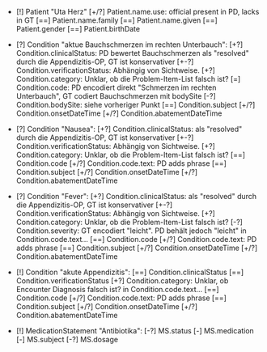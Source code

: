 * [!] Patient "Uta Herz"
    [+/?] Patient.name.use: official present in PD, lacks in GT
    [==] Patient.name.family
    [==] Patient.name.given
    [==] Patient.gender
    [==] Patient.birthDate

* [?] Condition "aktue Bauchschmerzen im rechten Unterbauch":
    [+?] Condition.clinicalStatus: PD bewertet Bauchschmerzen als "resolved" durch die Appendizitis-OP, GT ist konservativer
    [+-?] Condition.verificationStatus: Abhängig von Sichtweise.
    [+?] Condition.category: Unklar, ob die Problem-Item-List falsch ist?
    [=] Condition.code: PD encodiert direkt "Schmerzen im rechten Unterbauch", GT codiert Bauchschmerzen mit bodySite
    [-?] Condition.bodySite: siehe vorheriger Punkt
    [==] Condition.subject
    [+/?] Condition.onsetDateTime
    [+/?] Condition.abatementDateTime

* [?] Condition "Nausea":
    [+?] Condition.clinicalStatus: als "resolved" durch die Appendizitis-OP, GT ist konservativer
    [+-?] Condition.verificationStatus: Abhängig von Sichtweise.
    [+?] Condition.category: Unklar, ob die Problem-Item-List falsch ist?
    [==] Condition.code
    [+/?] Condition.code.text: PD adds phrase
    [==] Condition.subject
    [+/?] Condition.onsetDateTime
    [+/?] Condition.abatementDateTime

* [?] Condition "Fever":
    [+?] Condition.clinicalStatus: als "resolved" durch die Appendizitis-OP, GT ist konservativer
    [+-?] Condition.verificationStatus: Abhängig von Sichtweise.
    [+?] Condition.category: Unklar, ob die Problem-Item-List falsch ist?
    [-\?] Condition.severity: GT encodiert "leicht". PD behält jedoch "leicht" in Condition.code.text...
    [==] Condition.code
    [+/?] Condition.code.text: PD adds phrase
    [==] Condition.subject
    [+/?] Condition.onsetDateTime
    [+/?] Condition.abatementDateTime

* [!] Condition "akute Appendizitis":
    [==] Condition.clinicalStatus
    [==] Condition.verificationStatus
    [+?] Condition.category: Unklar, ob Encounter Diagnosis falsch ist?
    in Condition.code.text...
    [==] Condition.code
    [+/?] Condition.code.text: PD adds phrase
    [==] Condition.subject
    [+/?] Condition.onsetDateTime
    [+/?] Condition.abatementDateTime

* [!] MedicationStatement "Antibiotika":
    [-\?] MS.status
    [-\] MS.medication
    [-\] MS.subject
    [-\?] MS.dosage

